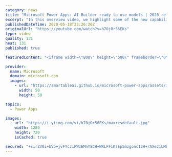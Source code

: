 ```yaml
---
category: news
title: "Microsoft Power Apps: AI Builder ready to use models | 2020 release wave 1 overview"
excerpt: "In this overview video, we highlight some of the new capabilities included in the latest update to Microsoft Power Apps, AI Builder ready to use models.     Here are the capabilities covered:   • Entity extraction helps you by identifying and extracting people, dates, places, locations, etc. from text"
publishedDateTime: 2020-05-18T23:26:26Z
originalUrl: "https://youtube.com/watch?v=h70jOr56EKs"
type: video
quality: 131
heat: 131
published: true

featuredContent: "<iframe width=\"800\" height=\"500\" frameborder=\"0\" src=\"https://www.youtube.com/embed/h70jOr56EKs\" allow=\"accelerometer; autoplay; encrypted-media; gyroscope; picture-in-picture\" allowfullscreen></iframe>"

provider:
  name: Microsoft
  domain: microsoft.com
  images:
    - url: "https://smartableai.github.io/microsoft-power-apps/assets/images/organizations/microsoft.com-50x50.jpg"
      width: 50
      height: 50

topics:
  - Power Apps

images:
  - url: "https://i.ytimg.com/vi/h70jOr56EKs/maxresdefault.jpg"
    width: 1280
    height: 720
    isCached: true

secured: "+sirZV0i+bVb+jvFYcziPW3EMnY8CH+WRLFFiK7Ep5mzgonc12H+/AXeziLMbGATGfnqCF9ZF9ZAIEJ2Tt76CvuqpbMBi7lR77V9bS9TkiEz6OcThGCopGS0WYw4y/ZVUj5TnhI+V+h8zPMqvsGLmRCCnjZ9du1yNHfqTJL+YHQSHn7tY3ftEzO3qNc0ZaXhwpXym09uIdWOjlwwfAkKc1UPCLNW62A7uPLf08Pg2NKOzKXm0ZMhJf2BRuHV3P+8thO9zW1Q1uu5aTMvRZFCShIhjFWtlZ0VuTnFHlVqZeDvECAcctE8Uh4/isSnhixOLuQiP0zTYnz4KSCQ5qcIXmXEtw/142hu4xR1Mg7K49iGwL0Bsd9Y6ckkUjeTISdmOz/gZLvfLOqMmtFbFl7gO0QM0OIhUlFU1B4ghTkVBNduC7i/PoTA70PdYR4r6NAw;ZmvujPJKSCjCt55Q7cdoPQ=="
---
```


